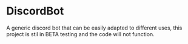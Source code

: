# DiscordBot
 A generic discord bot that can be easily adapted to different uses, this project is stil in BETA testing and the code will not function.
